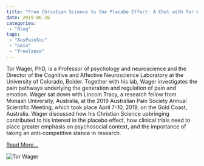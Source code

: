 ```yaml
---
title: "From Christian Science to the Placebo Effect: A Chat with Tor Wager"
date: 2019-06-26
categories:
 - "Blog"
tags:
 - "AusPainSoc"
 - "pain" 
 - "freelance"
---
```


<!--more-->

Tor Wager, PhD, is a Professor of psychology and neuroscience and the Director of the Cognitive and Affective Neuroscience Laboratory at the University of Colorado, Bolder. Together with his lab, Wager investigates the pain pathways underlying the generation and regulation of pain and emotion. Wager sat down with Lincoln Tracy, a research fellow from Monash University, Australia, at the 2019 Australian Pain Society Annual Scientific Meeting, which took place April 7-10, 2019, on the Gold Coast, Australia. Wager discussed how his Christian Science upbringing contributed to his interest in the placebo effect, how clinical trials need to place greater emphasis on psychosocial context, and the importance of taking an anti-competitive stance in research. 

[Read More...](/files/content/posts/tor-wager/wager.pdf)

![Tor Wager](/img/content/posts/tor-wager/interview.png)